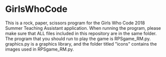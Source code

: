 # GirlsWhoCode
This is a rock, paper, scissors program for the Girls Who Code 2018 Summer Teaching Assistant application. When running the program, please make sure that ALL files included in this repository are in the same folder. The program that you should run to play the game is RPSgame_RM.py. graphics.py is a graphics library, and the folder titled "icons" contains the images used in RPSgame_RM.py.
